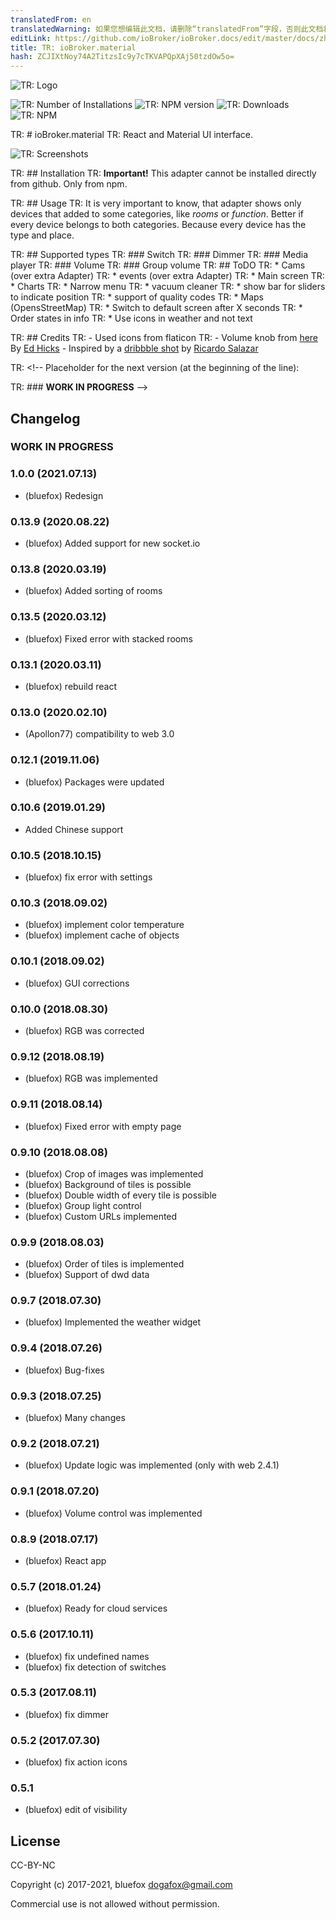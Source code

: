 ```yaml
---
translatedFrom: en
translatedWarning: 如果您想编辑此文档，请删除“translatedFrom”字段，否则此文档将再次自动翻译
editLink: https://github.com/ioBroker/ioBroker.docs/edit/master/docs/zh-cn/adapterref/iobroker.material/README.md
title: TR: ioBroker.material
hash: ZCJIXtNoy74A2TitzsIc9y7cTKVAPQpXAj50tzdOw5o=
---
```

![TR: Logo](../../../en/adapterref/iobroker.material/admin/material.png)

![TR: Number of Installations](http://iobroker.live/badges/material-stable.svg)
![TR: NPM version](http://img.shields.io/npm/v/iobroker.material.svg)
![TR: Downloads](https://img.shields.io/npm/dm/iobroker.material.svg)
![TR: NPM](https://nodei.co/npm/iobroker.material.png?downloads=true)

TR: # ioBroker.material
TR: React and Material UI interface.

![TR: Screenshots](../../../en/adapterref/iobroker.material/img/screenshot1.png)

TR: ## Installation
TR: **Important!** This adapter cannot be installed directly from github. Only from npm.

TR: ## Usage
TR: It is very important to know, that adapter shows only devices that added to some categories, like *rooms* or *function*.
Better if every device belongs to both categories. Because every device has the type and place.

TR: ## Supported types
TR: ### Switch
TR: ### Dimmer
TR: ### Media player
TR: ### Volume
TR: ### Group volume
TR: ## ToDO
TR: * Cams (over extra Adapter)
TR: * events (over extra Adapter)
TR: * Main screen
TR: * Charts
TR: * Narrow menu
TR: * vacuum cleaner
TR: * show bar for sliders to indicate position
TR: * support of quality codes
TR: * Maps (OpensStreetMap)
TR: * Switch to default screen after X seconds
TR: * Order states in info
TR: * Use icons in weather and not text

TR: ## Credits
TR: - Used icons from flaticon
TR: - Volume knob from [here](https://codepen.io/blucube/pen/cudAz) By [Ed Hicks](https://twitter.com/blucube) - Inspired by a [dribbble shot](https://dribbble.com/shots/753124-Volume-Knob)  by [Ricardo Salazar](https://twitter.com/rickss)

TR: <!-- Placeholder for the next version (at the beginning of the line):

TR: ### __WORK IN PROGRESS__ -->

## Changelog
### __WORK IN PROGRESS__
### 1.0.0 (2021.07.13)
* (bluefox) Redesign

### 0.13.9 (2020.08.22)
* (bluefox) Added support for new socket.io

### 0.13.8 (2020.03.19)
* (bluefox) Added sorting of rooms

### 0.13.5 (2020.03.12)
* (bluefox) Fixed error with stacked rooms

### 0.13.1 (2020.03.11)
* (bluefox) rebuild react

### 0.13.0 (2020.02.10)
* (Apollon77) compatibility to web 3.0

### 0.12.1 (2019.11.06)
* (bluefox) Packages were updated

### 0.10.6 (2019.01.29)
*  Added Chinese support

### 0.10.5 (2018.10.15)
* (bluefox) fix error with settings

### 0.10.3 (2018.09.02)
* (bluefox) implement color temperature
* (bluefox) implement cache of objects

### 0.10.1 (2018.09.02)
* (bluefox) GUI corrections
### 0.10.0 (2018.08.30)
* (bluefox) RGB was corrected

### 0.9.12 (2018.08.19)
* (bluefox) RGB was implemented

### 0.9.11 (2018.08.14)
* (bluefox) Fixed error with empty page

### 0.9.10 (2018.08.08)
* (bluefox) Crop of images was implemented
* (bluefox) Background of tiles is possible
* (bluefox) Double width of every tile is possible
* (bluefox) Group light control
* (bluefox) Custom URLs implemented

### 0.9.9 (2018.08.03)
* (bluefox) Order of tiles is implemented
* (bluefox) Support of dwd data

### 0.9.7 (2018.07.30)
* (bluefox) Implemented the weather widget

### 0.9.4 (2018.07.26)
* (bluefox) Bug-fixes

### 0.9.3 (2018.07.25)
* (bluefox) Many changes

### 0.9.2 (2018.07.21)
* (bluefox) Update logic was implemented (only with web 2.4.1)

### 0.9.1 (2018.07.20)
* (bluefox) Volume control was implemented

### 0.8.9 (2018.07.17)
* (bluefox) React app

### 0.5.7 (2018.01.24)
* (bluefox) Ready for cloud services

### 0.5.6 (2017.10.11)
* (bluefox) fix undefined names
* (bluefox) fix detection of switches

### 0.5.3 (2017.08.11)
* (bluefox) fix dimmer

### 0.5.2 (2017.07.30)
* (bluefox) fix action icons

### 0.5.1
* (bluefox) edit of visibility

## License
CC-BY-NC

Copyright (c) 2017-2021, bluefox <dogafox@gmail.com>

Commercial use is not allowed without permission.